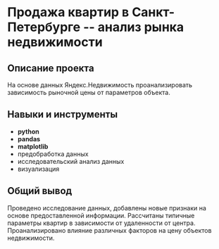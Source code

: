 # Продажа квартир в Санкт-Петербурге -- анализ рынка недвижимости 
## Описание проекта

На основе данных Яндекс.Недвижимость проанализировать зависимость рыночной цены от параметров объекта.

## Навыки и инструменты

- **python**
- **pandas**
- **matplotlib**
- предобработка данных
- исследовательский анализ данных
- визуализация

## Общий вывод

Проведено исследование данных, добавлены новые признаки на основе предоставленной информации. Рассчитаны типичные параметры квартир в зависимости от удаленности от центра. Проанализировано влияние различных факторов на цену объектов недвижимости.
